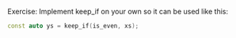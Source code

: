 Exercise:
Implement keep_if on your own so it can be used like this:
```c++
const auto ys = keep_if(is_even, xs);
```